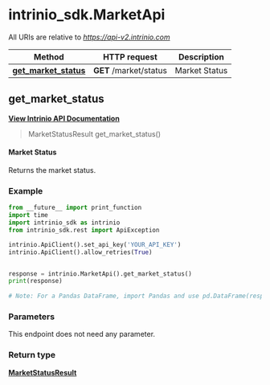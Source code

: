 # intrinio_sdk.MarketApi

All URIs are relative to *https://api-v2.intrinio.com*

Method | HTTP request | Description
------------- | ------------- | -------------
[**get_market_status**](MarketApi.md#get_market_status) | **GET** /market/status | Market Status



[//]: # (START_OPERATION)

[//]: # (CLASS:MarketApi)

[//]: # (METHOD:get_market_status)

[//]: # (RETURN_TYPE:MarketStatusResult)

[//]: # (RETURN_TYPE_KIND:object)

[//]: # (RETURN_TYPE_DOC:MarketStatusResult.md)

[//]: # (OPERATION:get_market_status_v2)

[//]: # (ENDPOINT:/market/status)

[//]: # (DOCUMENT_LINK:MarketApi.md#get_market_status)

## **get_market_status**

[**View Intrinio API Documentation**](https://docs.intrinio.com/documentation/python/get_market_status_v2)

[//]: # (START_OVERVIEW)

> MarketStatusResult get_market_status()

#### Market Status


Returns the market status.

[//]: # (END_OVERVIEW)

### Example
[//]: # (START_CODE_EXAMPLE)

```python
from __future__ import print_function
import time
import intrinio_sdk as intrinio
from intrinio_sdk.rest import ApiException

intrinio.ApiClient().set_api_key('YOUR_API_KEY')
intrinio.ApiClient().allow_retries(True)


response = intrinio.MarketApi().get_market_status()
print(response)
    
# Note: For a Pandas DataFrame, import Pandas and use pd.DataFrame(response.property_name_dict) 
```
[//]: # (END_CODE_EXAMPLE)

[//]: # (START_DEFINITION)

### Parameters

[//]: # (START_PARAMETERS)

This endpoint does not need any parameter.
<br/>

[//]: # (END_PARAMETERS)

### Return type

[**MarketStatusResult**](MarketStatusResult.md)

[//]: # (END_OPERATION)

